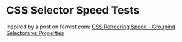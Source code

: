 # CSS Selector Speed Tests

Inspired by a post on forrest.com: [CSS Rendering Speed - Grouping Selectors vs Properties](http://forrst.com/posts/CSS_Rendering_Speed_Grouping_Selectors_vs_Prop-T4S)

